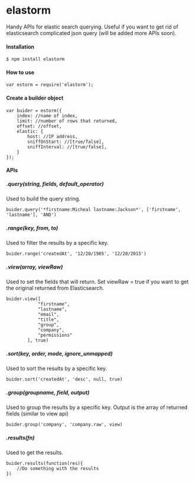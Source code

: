 # elastorm
Handy APIs for elastic search querying. Useful if you want to get rid of elasticsearch complicated json query (will be added more APIs soon).

#### Installation

```
$ npm install elastorm
```

#### How to use
```
var estorm = require('elastorm');
```
#### Create a builder object
```
var buider = estorm({
    index: //name of index,
    limit: //number of rows that returned,
    offset: //offset,
    elastic: {
        host: //IP address,
        sniffOnStart: //[true/false],
        sniffInterval: //[true/false],
    }
});
```
#### APIs
##### .query(string, fields, default_operator)
Used to build the query string.
```
buider.query('*firstname:Micheal lastname:Jackson*', ['firstname', 'lastname'], 'AND')
```
##### .range(key, from, to)
Used to filter the results by a specific key.
```
buider.range('createdAt', '12/20/1985', '12/20/2015')
```
##### .view(array, viewRaw)
Used to set the fields that will return. Set viewRaw = true if you want to get the original returned from Elasticsearch.
```
buider.view([
            "firstname",
            "lastname",
            "email",
            "title",
            "group",
            "company",
            "permissions"
        ], true)
```
##### .sort(key, order, mode, ignore_unmapped)
Used to sort the results by a specific key.
```
buider.sort('createdAt', 'desc', null, true)
```
##### .group(groupname, field, output)
Used to group the results by a specific key. Output is the array of returned fields (similar to view api)
```
buider.group('company', 'company.raw', view)
```
##### .results(fn)
Used to get the results.
```
buider.results(function(res){
	//Do something with the results
})
```